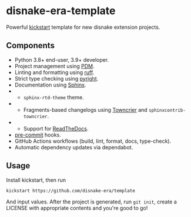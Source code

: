 # disnake-era-template

Powerful [kickstart](https://github.com/Keats/kickstart) template for new
disnake extension projects.

## Components

- Python 3.8+ end-user, 3.9+ developer.
- Project management using [PDM](https://pdm.fming.dev/).
- Linting and formatting using [ruff](https://github.com/astral-sh/ruff).
- Strict type checking using [pyright](https://github.com/microsoft/pyright).
- Documentation using [Sphinx](https://github.com/sphinx-doc/Sphinx).
- - `sphinx-rtd-theme` theme.
- - Fragments-based changelogs using [Towncrier](https://github.com/twisted/towncrier) and `sphinxcontrib-towncrier`.
- - Support for [ReadTheDocs](https://readthedocs.org/).
- [pre-commit](https://pre-commit.com/) hooks.
- GitHub Actions workflows (build, lint, format, docs, type-check).
- Automatic dependency updates via dependabot.

## Usage

Install kickstart, then run

```sh
kickstart https://github.com/disnake-era/template
```

And input values. After the project is generated, run `git init`, create a LICENSE with appropriate contents
and you're good to go!
